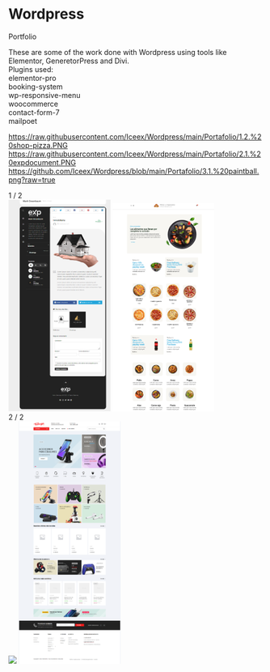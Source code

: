 # Wordpress
 Portfolio

These are some of the work done with Wordpress using tools like Elementor, GeneretorPress and Divi. <br>
Plugins used:<br>
elementor-pro<br>
booking-system<br>
wp-responsive-menu<br>
woocommerce<br>
contact-form-7<br>
mailpoet<br>

https://raw.githubusercontent.com/Iceex/Wordpress/main/Portafolio/1.2.%20shop-pizza.PNG
https://raw.githubusercontent.com/Iceex/Wordpress/main/Portafolio/2.1.%20expdocument.PNG
https://github.com/Iceex/Wordpress/blob/main/Portafolio/3.1.%20paintball.png?raw=true


<div class="mySlides">
    <div class="numbertext">1 / 2</div>
    <img src="https://raw.githubusercontent.com/Iceex/Wordpress/main/Portafolio/2.3.%20expdocument-blog1.PNG" style="width:40%">
    <img src="https://raw.githubusercontent.com/Iceex/Wordpress/main/Portafolio/1.%20Shop-Pizza-main.PNG" style="width:40%">

  </div>

<div class="mySlides">
    <div class="numbertext">2 / 2</div>
    <img src="https://github.com/Iceex/Wordpress/blob/main/Portafolio/3.1.%20paintball.png?raw=true" style="width:40%">
	<img src="https://raw.githubusercontent.com/Iceex/Wordpress/main/Portafolio/4.1.%20electronic-woocommerce.png" style="width:40%">

  </div>  
